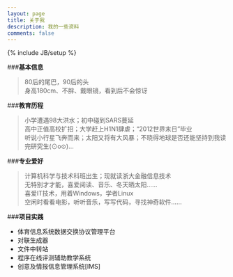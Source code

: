 ```yaml
---
layout: page
title: 关于我
description: 我的一些资料
comments: false
---
```

{% include JB/setup %}

###**基本信息**
> 80后的尾巴，90后的头	
>身高180cm、不胖、戴眼镜，看到后不会惊讶

###**教育历程**
>小学遭遇98大洪水；初中碰到SARS蔓延	
>高中正值高校扩招；大学赶上H1N1肆虐；“2012世界末日”毕业	
>听说小行星飞奔而来；太阳又将有大风暴；不晓得地球是否还能坚持到我读完研究生(⊙o⊙)…

###**专业爱好**
>计算机科学与技术科班出生；现就读浙大金融信息技术	
>无特别才才能，喜爱阅读、音乐、冬天晒太阳……  
>喜爱IT技术，用着Windows，学者Linux	
>空闲时看看电影，听听音乐，写写代码，寻找神奇软件……

###**项目实践**
+ 体育信息系统数据交换协议管理平台
+ 对联生成器
+ 文件中转站
+ 程序在线评测辅助教学系统
+ 创意及情报信息管理系统[IMS]